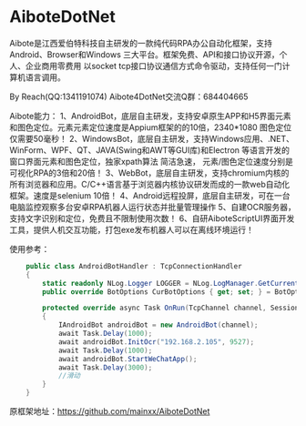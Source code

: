 # AiboteDotNet
Aibote是江西爱伯特科技自主研发的一款纯代码RPA办公自动化框架，支持Android、Browser和Windows 三大平台。框架免费、API和接口协议开源，个人、企业商用零费用 以socket tcp接口协议通信方式命令驱动，支持任何一门计算机语言调用。

By Reach(QQ:1341191074) Aibote4DotNet交流Q群：684404665

Aibote能力：
        1、AndroidBot，底层自主研发，支持安卓原生APP和H5界面元素和图色定位。元素元素定位速度是Appium框架的的10倍，2340*1080 图色定位仅需要50毫秒！
        2、WindowsBot，底层自主研发，支持Windows应用、.NET、WinForm、WPF、QT、JAVA(Swing和AWT等GUI库)和Electron 等语言开发的窗口界面元素和图色定位，独家xpath算法 简洁急速，
        元素/图色定位速度分别是可视化RPA的3倍和20倍！
        3、WebBot，底层自主研发，支持chromium内核的所有浏览器和应用。C/C++语言基于浏览器内核协议研发而成的一款web自动化框架。速度是selenium 10倍！
        4、Android远程投屏，底层自主研发，可在一台电脑监控观察多台安卓RPA机器人运行状态并批量管理操作
        5、自建OCR服务器，支持文字识别和定位，免费且不限制使用次数！
        6、自研AiboteScriptUI界面开发工具，提供人机交互功能，打包exe发布机器人可以在离线环境运行！


使用参考：
``` C#
    public class AndroidBotHandler : TcpConnectionHandler
    {
        static readonly NLog.Logger LOGGER = NLog.LogManager.GetCurrentClassLogger();
        public override BotOptions CurBotOptions { get; set; } = BotOptions.AndroidBot;

        protected override async Task OnRun(TcpChannel channel, Session session)
        {
            IAndroidBot androidBot = new AndroidBot(channel);
            await Task.Delay(1000);
            await androidBot.InitOcr("192.168.2.105", 9527);
            await Task.Delay(1000);
            await androidBot.StartWeChatApp();
            await Task.Delay(3000);
            //滑动
        }
    }
```

原框架地址：https://github.com/mainxx/AiboteDotNet